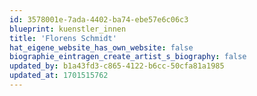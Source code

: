```yaml
---
id: 3578001e-7ada-4402-ba74-ebe57e6c06c3
blueprint: kuenstler_innen
title: 'Florens Schmidt'
hat_eigene_website_has_own_website: false
biographie_eintragen_create_artist_s_biography: false
updated_by: b1a43fd3-c865-4122-b6cc-50cfa81a1985
updated_at: 1701515762
---
```

